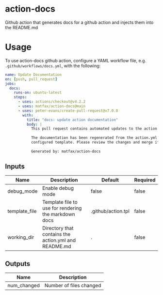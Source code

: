 # action-docs
Github action that generates docs for a github action and injects them into the README.md

<!--- BEGIN_ACTION_DOCS --->

# Usage
To use action-docs github action, configure a YAML workflow file, e.g. `.github/workflows/docs.yml`, with the following:

```yaml
name: Update Documentation
on: [push, pull_request]
jobs:
  docs:
    runs-on: ubuntu-latest
    steps:
      - uses: actions/checkout@v4.2.2
      - uses: matfax/action-docs@main
      - uses: peter-evans/create-pull-request@v7.0.8
        with:
          title: "docs: update action documentation"
          body: |
            This pull request contains automated updates to the action documentation.
            
            The documentation has been regenerated from the action.yml file using the
            configured template. Please review the changes and merge if they look correct.
            
            Generated by: matfax/action-docs
```


## Inputs

| Name | Description | Default | Required |
|------|-------------|---------|----------|
| debug\_mode | Enable debug mode | false | false |
| template\_file | Template file to use for rendering the markdown docs | .github/action.tpl | false |
| working\_dir | Directory that contains the action.yml and README.md | . | false |

## Outputs

| Name | Description |
|------|-------------|
| num\_changed | Number of files changed |
<!--- END_ACTION_DOCS --->